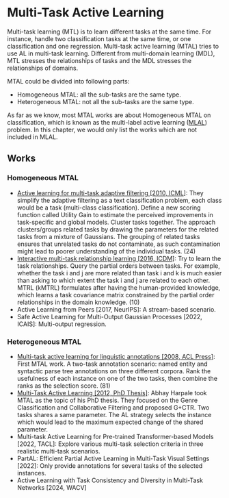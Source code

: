 # Multi-Task Active Learning

Multi-task learning (MTL) is to learn different tasks at the same time.
For instance, handle two classification tasks at the same time, or one classification and one regression. 
Multi-task active learning (MTAL) tries to use AL in multi-task learning.
Different from multi-domain learning (MDL), MTL stresses the relationships of tasks and the MDL stresses the relationships of domains.

MTAL could be divided into following parts:
- Homogeneous MTAL: all the sub-tasks are the same type.
- Heterogeneous MTAL: not all the sub-tasks are the same type.

As far as we know, most MTAL works are about Homogeneous MTAL on classification, which is known as the multi-label active learning ([MLAL](../contents/MLAL.md)) problem.
In this chapter, we would only list the works which are not included in MLAL.

## Works

### Homogeneous MTAL

- [Active learning for multi-task adaptive filtering [2010, ICML]](https://icml.cc/Conferences/2010/papers/620.pdf):
  They simplify the adaptive filtering as a text classification problem, each class would be a task (multi-class classification).
  Define a new scoring function called Utility Gain to estimate the perceived improvements in task-specific and global models.
  Cluster tasks together. 
  The approach clusters/groups related tasks by drawing the parameters for the related tasks from a mixture of Gaussians. 
  The grouping of related tasks ensures that unrelated tasks do not contaminate, as such contamination might lead to poorer understanding of the individual tasks.
  (24)
- [Interactive multi-task relationship learning [2016, ICDM]](https://ieeexplore.ieee.org/abstract/document/7837848):
  Try to learn the task relationships.
  Query the partial orders between tasks.
  For example, whether the task i and j are more related than task i and k is much easier than asking to which extent the task i and j are related to each other.
  MTRL (kMTRL) formulates after having the human-provided knowledge, which learns a task covariance matrix constrained by the partial order relationships in the domain knowledge.
  (10)
- Active Learning from Peers [2017, NeurIPS]:
  A stream-based scenario.
- Safe Active Learning for Multi-Output Gaussian Processes [2022, ICAIS]: 
  Multi-output regression.

### Heterogeneous MTAL

- [Multi-task active learning for linguistic annotations [2008, ACL Press]](https://www.aclweb.org/anthology/P08-1098.pdf):
  First MTAL work.
  A two-task annotation scenario: named entity and syntactic parse tree annotations on three different corpora.
  Rank the usefulness of each instance on one of the two tasks, then combine the ranks as the selection score.
  (81)
-  [Multi-Task Active Learning [2012, PhD Thesis]](https://www.lti.cs.cmu.edu/sites/default/files/research/thesis/2012/abhay_harpale_multi-task_active_learning.pdf):
  Abhay Harpale took MTAL as the topic of his PhD thesis.
  They focused on the Genre Classification and Collaborative Filtering and proposed G+CTR. 
  Two tasks shares a same parameter.
  The AL strategy selects the instance which would lead to the maximum expected change of the shared parameter.
- Multi-task Active Learning for Pre-trained Transformer-based Models [2022, TACL]:
  Explore various multi-task selection criteria in three realistic multi-task scenarios.
- PartAL: Efficient Partial Active Learning in Multi-Task Visual Settings [2022]:
  Only provide annotations for several tasks of the selected instances.
- Active Learning with Task Consistency and Diversity in Multi-Task Networks [2024, WACV]
